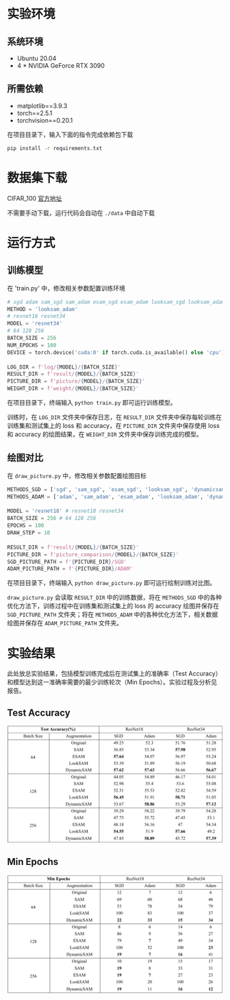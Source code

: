 # 实验环境

## 系统环境

+ Ubuntu 20.04
+ 4 * NVIDIA GeForce RTX 3090

## 所需依赖

+ matplotlib==3.9.3
+ torch==2.5.1
+ torchvision==0.20.1

在项目目录下，输入下面的指令完成依赖包下载

``` bash
pip install -r requirements.txt
```

# 数据集下载

CIFAR_100 [官方地址](https://www.cs.toronto.edu/~kriz/cifar.html)

不需要手动下载，运行代码会自动在 `./data` 中自动下载

# 运行方式

## 训练模型

在 'train.py' 中，修改相关参数配置训练环境

``` python
# sgd adam sam_sgd sam_adam esam_sgd esam_adam looksam_sgd looksam_adam dynamicsam_sgd dynamicsam_adam
METHOD = 'looksam_adam'
# resnet18 resnet34
MODEL = 'resnet34'
# 64 128 256
BATCH_SIZE = 256
NUM_EPOCHS = 100
DEVICE = torch.device('cuda:0' if torch.cuda.is_available() else 'cpu')

LOG_DIR = f'log/{MODEL}/{BATCH_SIZE}'
RESULT_DIR = f'result/{MODEL}/{BATCH_SIZE}'
PICTURE_DIR = f'picture/{MODEL}/{BATCH_SIZE}'
WEIGHT_DIR = f'weight/{MODEL}/{BATCH_SIZE}'
```

在项目目录下，终端输入 `python train.py` 即可运行训练模型。

训练时，在 `LOG_DIR` 文件夹中保存日志，在 `RESULT_DIR` 文件夹中保存每轮训练在训练集和测试集上的 loss 和 accuracy，在 `PICTURE_DIR` 文件夹中保存使用 loss 和 accuracy 的绘图结果，在 `WEIGHT_DIR` 文件夹中保存训练完成的模型。

## 绘图对比

在 `draw_picture.py` 中，修改相关参数配置绘图目标

``` python
METHODS_SGD = ['sgd', 'sam_sgd', 'esam_sgd', 'looksam_sgd', 'dynamicsam_sgd']
METHODS_ADAM = ['adam', 'sam_adam', 'esam_adam', 'looksam_adam', 'dynamicsam_adam']

MODEL = 'resnet18' # resnet18 resnet34
BATCH_SIZE = 256 # 64 128 256
EPOCHS = 100
DRAW_STEP = 10

RESULT_DIR = f'result/{MODEL}/{BATCH_SIZE}'
PICTURE_DIR = f'picture_comparison/{MODEL}/{BATCH_SIZE}'
SGD_PICTURE_PATH = f'{PICTURE_DIR}/SGD'
ADAM_PICTURE_PATH = f'{PICTURE_DIR}/ADAM'
```

在项目目录下，终端输入 `python draw_picture.py` 即可运行绘制训练对比图。

`draw_picture.py` 会读取 `RESULT_DIR` 中的训练数据，将在 `METHODS_SGD` 中的各种优化方法下，训练过程中在训练集和测试集上的 loss 的 accuracy 绘图并保存在 `SGD_PICTURE_PATH` 文件夹；将在 `METHODS_ADAM` 中的各种优化方法下，相关数据绘图并保存在 `ADAM_PICTURE_PATH` 文件夹。

# 实验结果

此处放总实验结果，包括模型训练完成后在测试集上的准确率（Test Accuracy）和模型达到这一准确率需要的最少训练轮次（Min Epochs）。实验过程及分析见报告。

## Test Accuracy

![Test Accuracy](./final_result/test_accuracy.png)

## Min Epochs

![Min Epochs](./final_result/min_epochs.png)
